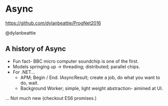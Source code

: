 # Async

https://github.com/dylanbeattie/ProgNet2016

@dylanbeattie

## A history of Async
- Fun fact- BBC micro computer soundchip is one of the first.
- Models springing up -> threading; distributed; parallel chips.
- For .NET...
    - APM; Begin / End. IAsyncResult; create a job, do what you want to do, wait.
    - Background Worker; simple, light weight abstraction- aimined at UI.

... Not much new (checkout ES6 promises.)
